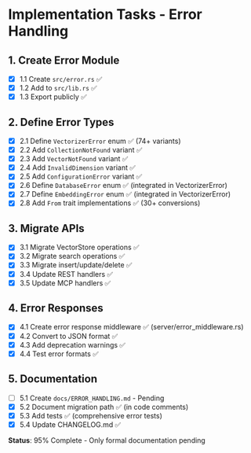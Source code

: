 # Implementation Tasks - Error Handling

## 1. Create Error Module
- [x] 1.1 Create `src/error.rs` ✅
- [x] 1.2 Add to `src/lib.rs` ✅
- [x] 1.3 Export publicly ✅

## 2. Define Error Types
- [x] 2.1 Define `VectorizerError` enum ✅ (74+ variants)
- [x] 2.2 Add `CollectionNotFound` variant ✅
- [x] 2.3 Add `VectorNotFound` variant ✅
- [x] 2.4 Add `InvalidDimension` variant ✅
- [x] 2.5 Add `ConfigurationError` variant ✅
- [x] 2.6 Define `DatabaseError` enum ✅ (integrated in VectorizerError)
- [x] 2.7 Define `EmbeddingError` enum ✅ (integrated in VectorizerError)
- [x] 2.8 Add `From` trait implementations ✅ (30+ conversions)

## 3. Migrate APIs
- [x] 3.1 Migrate VectorStore operations ✅
- [x] 3.2 Migrate search operations ✅
- [x] 3.3 Migrate insert/update/delete ✅
- [x] 3.4 Update REST handlers ✅
- [x] 3.5 Update MCP handlers ✅

## 4. Error Responses
- [x] 4.1 Create error response middleware ✅ (server/error_middleware.rs)
- [x] 4.2 Convert to JSON format ✅
- [x] 4.3 Add deprecation warnings ✅
- [x] 4.4 Test error formats ✅

## 5. Documentation
- [ ] 5.1 Create `docs/ERROR_HANDLING.md` - Pending
- [x] 5.2 Document migration path ✅ (in code comments)
- [x] 5.3 Add tests ✅ (comprehensive error tests)
- [x] 5.4 Update CHANGELOG.md ✅

**Status**: 95% Complete - Only formal documentation pending

